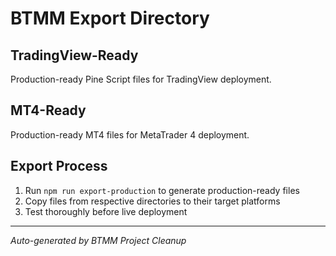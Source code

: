 # BTMM Export Directory

## TradingView-Ready
Production-ready Pine Script files for TradingView deployment.

## MT4-Ready
Production-ready MT4 files for MetaTrader 4 deployment.

## Export Process
1. Run `npm run export-production` to generate production-ready files
2. Copy files from respective directories to their target platforms
3. Test thoroughly before live deployment

---
*Auto-generated by BTMM Project Cleanup*